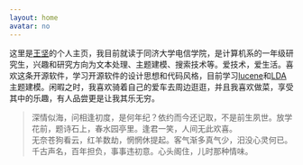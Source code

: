 ```yaml
---
layout: home
avatar: no
---
```


这里是[王坚](/)的个人主页，我目前就读于同济大学电信学院，是计算机系的一年级研究生，兴趣和研究方向为文本处理、主题建模、搜索技术等。爱技术，爱生活。喜欢这条开源软件，学习开源软件的设计思想和代码风格，目前学习[lucene](http://lucene.apache.org/)和[LDA](http://www.cs.princeton.edu/~blei/)主题建模。闲暇之时，我喜欢骑着自己的爱车去周边逛逛，并且我喜欢做菜，享受其中的乐趣，有人品尝更是让我其乐无穷。

> 深情似海，问相逢初度，是何年纪？依约而今还记取，不是前生夙世。放学花前，题诗石上，春水园亭里。逢君一笑，人间无此欢喜。  
> 无奈苍狗看云，红羊数劫，惘惘休提起。客气渐多真气少，汨没心灵何已。千古声名，百年担负，事事违初意。心头阁住，儿时那种情味。

